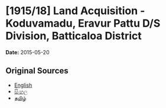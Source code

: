 # [1915/18] Land Acquisition - Koduvamadu, Eravur Pattu D/S Division, Batticaloa District

**Date:** 2015-05-20

## Original Sources

- [English](https://documents.gov.lk/view/extra-gazettes/2015/5/1915-18_E.pdf)
- [සිංහල](https://documents.gov.lk/view/extra-gazettes/2015/5/1915-18_S.pdf)
- [தமிழ்](https://documents.gov.lk/view/extra-gazettes/2015/5/1915-18_T.pdf)
